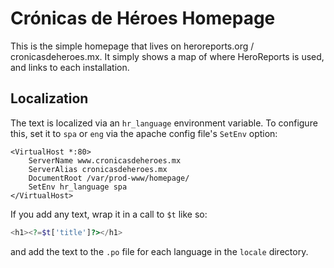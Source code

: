 Crónicas de Héroes Homepage
===========================

This is the simple homepage that lives on heroreports.org / cronicasdeheroes.mx.  It simply 
shows a map of where HeroReports is used, and links to each installation.

Localization
------------

The text is localized via an `hr_language` environment variable.  To configure this, 
set it to `spa` or `eng` via the apache config file's `SetEnv` option:
```
<VirtualHost *:80>
	ServerName www.cronicasdeheroes.mx
	ServerAlias cronicasdeheroes.mx
	DocumentRoot /var/prod-www/homepage/
	SetEnv hr_language spa
</VirtualHost>
```

If you add any text, wrap it in a call to `$t` like so:
```php
<h1><?=$t['title']?></h1>
```
and add the text to the `.po` file for each language in the `locale` directory.
